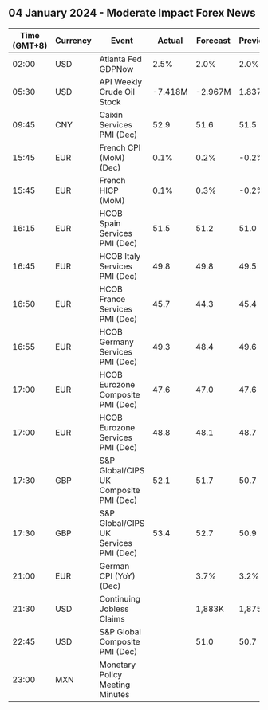 ## 04 January 2024 - Moderate Impact Forex News

| Time (GMT+8) | Currency | Event | Actual | Forecast | Previous |
|------|----------|-------|--------|----------|----------|
| 02:00 | USD | Atlanta Fed GDPNow | 2.5% | 2.0% | 2.0% |
| 05:30 | USD | API Weekly Crude Oil Stock | -7.418M | -2.967M | 1.837M |
| 09:45 | CNY | Caixin Services PMI (Dec) | 52.9 | 51.6 | 51.5 |
| 15:45 | EUR | French CPI (MoM) (Dec) | 0.1% | 0.2% | -0.2% |
| 15:45 | EUR | French HICP (MoM) | 0.1% | 0.3% | -0.2% |
| 16:15 | EUR | HCOB Spain Services PMI (Dec) | 51.5 | 51.2 | 51.0 |
| 16:45 | EUR | HCOB Italy Services PMI (Dec) | 49.8 | 49.8 | 49.5 |
| 16:50 | EUR | HCOB France Services PMI (Dec) | 45.7 | 44.3 | 45.4 |
| 16:55 | EUR | HCOB Germany Services PMI (Dec) | 49.3 | 48.4 | 49.6 |
| 17:00 | EUR | HCOB Eurozone Composite PMI (Dec) | 47.6 | 47.0 | 47.6 |
| 17:00 | EUR | HCOB Eurozone Services PMI (Dec) | 48.8 | 48.1 | 48.7 |
| 17:30 | GBP | S&P Global/CIPS UK Composite PMI (Dec) | 52.1 | 51.7 | 50.7 |
| 17:30 | GBP | S&P Global/CIPS UK Services PMI (Dec) | 53.4 | 52.7 | 50.9 |
| 21:00 | EUR | German CPI (YoY) (Dec) |  | 3.7% | 3.2% |
| 21:30 | USD | Continuing Jobless Claims |  | 1,883K | 1,875K |
| 22:45 | USD | S&P Global Composite PMI (Dec) |  | 51.0 | 50.7 |
| 23:00 | MXN | Monetary Policy Meeting Minutes |  |  |  |
